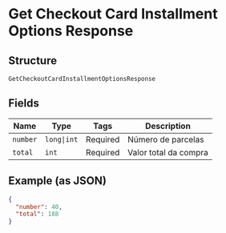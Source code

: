 
# Get Checkout Card Installment Options Response

## Structure

`GetCheckoutCardInstallmentOptionsResponse`

## Fields

| Name | Type | Tags | Description |
|  --- | --- | --- | --- |
| `number` | `long\|int` | Required | Número de parcelas |
| `total` | `int` | Required | Valor total da compra |

## Example (as JSON)

```json
{
  "number": 40,
  "total": 188
}
```

